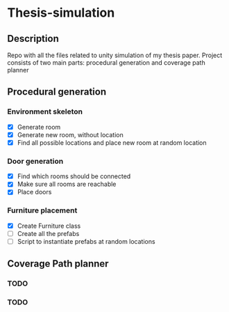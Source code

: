 # Thesis-simulation
## Description
Repo with all the files related to unity simulation of my thesis paper. Project consists of two main parts: procedural generation and coverage path planner
## Procedural generation
### Environment skeleton
- [x] Generate room
- [x] Generate new room, without location
- [x] Find all possible locations and place new room at random location
### Door generation
- [x] Find which rooms should be connected
- [x] Make sure all rooms are reachable
- [x] Place doors
### Furniture placement
- [x] Create Furniture class
- [ ] Create all the prefabs
- [ ] Script to instantiate prefabs at random locations
## Coverage Path planner
### TODO
### TODO
